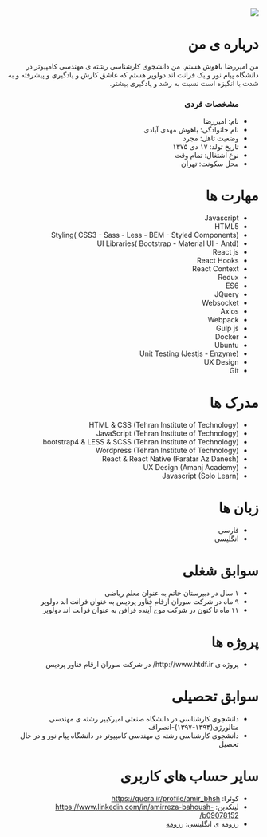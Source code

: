 <div dir="rtl">
  <img src="https://avatars3.githubusercontent.com/u/72304024?s=400&u=8144d72e95648926d30333c01886c0d7ef860f3b&v=4" />
  <h1> درباره ی من</h1>
  <p> من امیررضا باهوش هستم. من دانشجوی کارشناسی رشته ی مهندسی کامپیوتر در دانشگاه پیام نور و یک فرانت اند دولوپر هستم که عاشق کارش و یادگیری و پیشرفته و به شدت با انگیزه است نسبت به رشد و یادگیری بیشتر.</p>
  
  <ul>
    <h3> مشخصات فردی</h3>
  <li>نام: امیررضا</li>
  <li>نام خانوادگی: باهوش مهدی آبادی</li>
  <li>وضعیت تاهل: مجرد</li>
  <li>تاریخ تولد: ۱۷ دی ۱۳۷۵</li>
  <li>نوع اشتغال: تمام وقت</li>
  <li>محل سکونت: تهران</li>
</ul>

  
<h1>مهارت ها</h1>

<ul>
  <li>Javascript</li>
  <li>HTML5</li>
  <li>Styling( CSS3 - Sass - Less - BEM - Styled Components)</li>
  <li>UI Libraries( Bootstrap - Material UI - Antd)</li>
  <li>React js</li>
  <li>React Hooks</li>
  <li>React Context</li>
  <li>Redux</li>
  <li>ES6</li>
  <li>JQuery</li>
  <li>Websocket</li>
  <li>Axios</li>
  <li>Webpack</li>
  <li>Gulp js</li>
  <li>Docker</li>
  <li>Ubuntu</li>
  <li>Unit Testing (Jestjs - Enzyme)</li>
  <li>UX Design</li>
  <li>Git</li>
</ul>

<h1> مدرک ها</h1>
<ul>
  <li>HTML & CSS (Tehran Institute of Technology)</li>
  <li>JavaScript (Tehran Institute of Technology)</li>
  <li>bootstrap4 & LESS & SCSS (Tehran Institute of Technology)</li>
  <li>Wordpress (Tehran Institute of Technology)</li>
  <li>React & React Native (Faratar Az Danesh)</li>
  <li>UX Design (Amanj Academy)</li>
  <li>Javascript (Solo Learn)</li>
</ul>

<h1> زبان ها</h1>
<ul>
  <li>فارسی</li>
  <li>انگلیسی</li>
</ul>

<h1> سوابق شغلی </h1>
<ul>
   <li> ۱ سال در دبیرستان خاتم به عنوان معلم ریاضی</li>
   <li>۹ ماه در شرکت سوران ارقام فناور پردیس به عنوان فرانت اند دولوپر</li>
   <li>۱۱ ماه تا کنون در شرکت موج آینده فرافن به عنوان فرانت اند دولوپر
</li>
</ul>

<h1> پروژه ها </h1>
<ul>
   <li> پروژه ی http://www.htdf.ir/ در شرکت سوران ارقام فناور پردیس</li>
</li>
</ul>

<h1> سوابق تحصیلی </h1>
<ul>
   <li> دانشجوی کارشناسی در دانشگاه صنعتی امیرکبیر رشته ی مهندسی متالورژی(۱۳۹۴-۱۳۹۷)-انصراف</li>
   <li> دانشجوی کارشناسی رشته ی مهندسی کامپیوتر در دانشگاه پیام نور و در حال تحصیل</li>
</ul>

<h1> سایر حساب های کاربری </h1>
<ul>
  <li>کوئرا: <a href="https://quera.ir/profile/amir_bhsh"> https://quera.ir/profile/amir_bhsh </a></li>
  <li>لینکدین: <a href="https://www.linkedin.com/in/amirreza-bahoush-b09078152/"> https://www.linkedin.com/in/amirreza-bahoush-b09078152/ </a></li>
  <li>رزومه ی انگلیسی: <a href="https://amirrezabahoush.github.io/algorithm.github.io/"> رزومه </a></li>
</ul>

